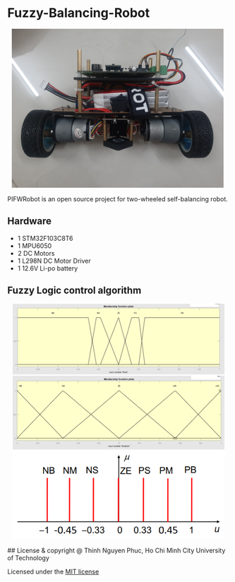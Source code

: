 # Fuzzy-Balancing-Robot
<p align="center">
  <img src="imgs/img1.jpg" width="480" title="">
  <img src="imgs/demo.gif" width="480" title="">
</p>
PIFWRobot is an open source project for two-wheeled self-balancing robot.

## Hardware
*  1 STM32F103C8T6
*  1 MPU6050
*  2 DC Motors
*  1 L298N DC Motor Driver
*  1 12.6V Li-po battery 

## Fuzzy Logic control algorithm
<p align="center">
  <img src="imgs/img3.png" width="480" title="theta">
  <img src="imgs/img4.png" width="480" title="thetadot">
  <img src="imgs/img5.png" width="480" title="u">
</p>
## License & copyright
@ Thinh Nguyen Phuc, Ho Chi Minh City University of Technology

Licensed under the [MIT license](LICENSE)
